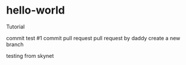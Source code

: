 # hello-world
Tutorial

commit test #1
commit pull request
pull request by daddy
create a new branch

testing from skynet
